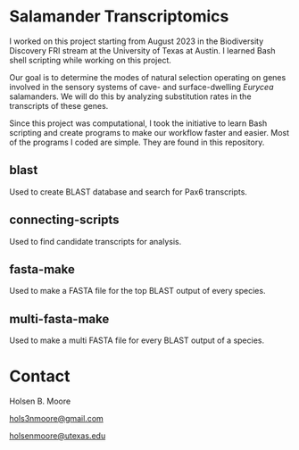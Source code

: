 # Salamander Transcriptomics
I worked on this project starting from August 2023 in the Biodiversity
Discovery FRI stream at the University of Texas at Austin. I learned Bash shell
scripting while working on this project.

Our goal is to determine the modes of natural selection operating on genes
involved in the sensory systems of cave- and surface-dwelling _Eurycea_
salamanders. We will do this by analyzing substitution rates in the transcripts
of these genes. 

Since this project was computational, I took the initiative to learn Bash
scripting and create programs to make our workflow faster and easier. Most of
the programs I coded are simple. They are found in this repository. 

## blast
Used to create BLAST database and search for Pax6 transcripts.

## connecting-scripts
Used to find candidate transcripts for analysis.

## fasta-make
Used to make a FASTA file for the top BLAST output of every species.

## multi-fasta-make
Used to make a multi FASTA file for every BLAST output of a species.

# Contact
Holsen B. Moore

hols3nmoore@gmail.com

holsenmoore@utexas.edu
